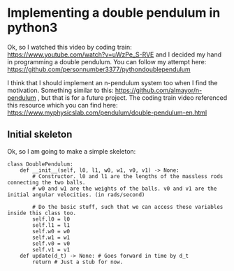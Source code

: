 
# Implementing a double pendulum in python3

Ok, so I watched this video by coding train: https://www.youtube.com/watch?v=uWzPe_S-RVE and I decided my hand in programming a double pendulum. You can follow my attempt here: https://github.com/personnumber3377/pythondoublependulum

I think that I should implement an n-pendulum system too when I find the motivation. Something similar to this: https://github.com/almayor/n-pendulum , but that is for a future project. The coding train video referenced this resource which you can find here: https://www.myphysicslab.com/pendulum/double-pendulum-en.html

## Initial skeleton

Ok, so I am going to make a simple skeleton:

```
class DoublePendulum:
    def __init__(self, l0, l1, w0, w1, v0, v1) -> None:
        # Constructor. l0 and l1 are the lengths of the massless rods connecting the two balls.
        # w0 and w1 are the weights of the balls. v0 and v1 are the initial angular velocities. (in rads/second)
        
        # Do the basic stuff, such that we can access these variables inside this class too.
        self.l0 = l0
        self.l1 = l1
        self.w0 = w0
        self.w1 = w1
        self.v0 = v0
        self.v1 = v1
    def update(d_t) -> None: # Goes forward in time by d_t
        return # Just a stub for now.
```



